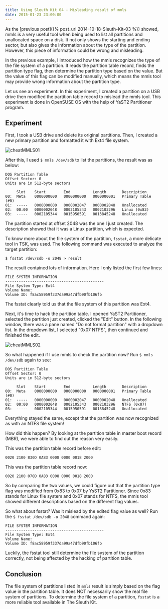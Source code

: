```yaml
---
title: Using Sleuth Kit 04 - Misleading result of mmls
date: 2015-01-23 23:00:00
---
```


As the [previous post]({% post_url 2014-10-18-Sleuth-Kit-03 %}) showed, mmls is a very useful tool when being used to list all partitions and unallocated space on a disk. It not only shows the starting and ending sector, but also gives the information about the type of the partition. However, this piece of information could be wrong and misleading.

In the previous example, I introduced how the mmls recognizes the type of the file system of a partition. It reads the partition table record, finds the partition type flag, then determine the partition type based on the value. But the value of this flag can be modified manually, which means the mmls tool may provide wrong information about the partition type.

Let us see an experiment. In this experiment, I created a partition on a USB drive then modified the partition table record to mislead the mmls tool. This experiment is done in OpenSUSE OS with the help of YaST2 Partitioner program.
<!--excerpt-->

## Experiment

First, I took a USB drive and delete its original partitions. Then, I created a new primary partition and formatted it with Ext4 file system.

![cheatMMLS01](http://blob.syang.io/web-images/Pictures/Blog/cheatMMLS01.png)

After this, I used `$ mmls /dev/sdb` to list the partitions, the result was as below:

```nohighlight
DOS Partition Table
Offset Sector: 0
Units are in 512-byte sectors

     Slot    Start        End          Length       Description
00:  Meta    0000000000   0000000000   0000000001   Primary Table     (#0)
01:  -----   0000000000   0000002047   0000002048   Unallocated
02:  00:00   0000002048   0002105343   0002103296   Linux (0x83)
03:  -----   0002105344   0015950591   0013845248   Unallocated
```

The partition started at offset 2048 was the one I just created. The description showed that it was a Linux partition, which is expected.

To know more about the file system of the partition, `fsstat`, a more delicate tool in TSK, was used. The following command was executed to analyze the target partition:

`$ fsstat /dev/sdb -o 2048 > result`

The result contained lots of information. Here I only listed the first few lines:

```nohighlight
FILE SYSTEM INFORMATION
--------------------------------------------
File System Type: Ext4
Volume Name: 
Volume ID: f8ac58959f337da99a47dfb90fb106fb
```

The fsstat clearly told us that the file system of this partition was Ext4.

Next, it's time to hack the partition table. I opened YaST2 Partitioner, selected the partition just created, clicked the "Edit" button. In the following window, there was a pane named "Do not format partition" with a dropdown list. In the dropdown list, I selected "0x07 NTFS", then continued and finished the edit.

![cheatMMLS02](http://blob.syang.io/web-images/Pictures/Blog/cheatMMLS02.png)

So what happened if I use mmls to check the partition now? Run `$ mmls /dev/sdb` again to see:

```nohighlight
DOS Partition Table
Offset Sector: 0
Units are in 512-byte sectors

     Slot    Start        End          Length       Description
00:  Meta    0000000000   0000000000   0000000001   Primary Table     (#0)
01:  -----   0000000000   0000002047   0000002048   Unallocated
02:  00:00   0000002048   0002105343   0002103296   NTFS (0x07)
03:  -----   0002105344   0015950591   0013845248   Unallocated
```

Everything stayed the same, except that the partition was now recognized as with an NTFS file system!

How did this happen? By looking at the partition table in master boot record (MBR), we were able to find out the reason very easily.

This was the partition table record before edit:

`0020 2100 830D 0A83 0008 0000 0018 2000`

This was the partition table record now:

`0020 2100 070D 0A83 0008 0000 0018 2000`

So by comparing the two values, we could figure out that the partition type flag was modified from 0x83 to 0x07 by YsST2 Partitioner. Since 0x83 stands for Linux file system and 0x07 stands for NTFS, the mmls tool showed different descriptions based on the different flag values.

So what about fsstat? Was it mislead by the edited flag value as well? Run the `$ fsstat /dev/sdb -o 2048` command again:

```nohighlight
FILE SYSTEM INFORMATION
--------------------------------------------
File System Type: Ext4
Volume Name: 
Volume ID: f8ac58959f337da99a47dfb90fb106fb
```

Luckily, the fsstat tool still determine the file system of the partition correctly, not being affected by the hacking of partition table.

## Conclusion

The file system of partitions listed in `mmls` result is simply based on the flag value in the partition table. It does NOT necessarily show the real file system of partitions. To determine the file system of a partition, `fsstat` is a more reliable tool available in The Sleuth Kit.
